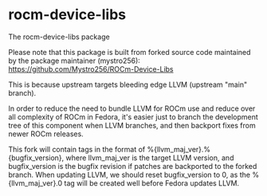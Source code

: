 # rocm-device-libs

The rocm-device-libs package

Please note that this package is built from forked source code maintained by the
package maintainer (mystro256):
https://github.com/Mystro256/ROCm-Device-Libs

This is because upstream targets bleeding edge LLVM (upstream "main" branch).

In order to reduce the need to bundle LLVM for ROCm use and reduce over all
complexity of ROCm in Fedora, it's easier just to branch the development tree of
this component when LLVM branches, and then backport fixes from newer ROCm
releases.

This fork will contain tags in the format of %{llvm_maj_ver}.%{bugfix_version},
where llvm_maj_ver is the target LLVM version, and bugfix_version is the bugfix
revision if patches are backported to the forked branch. When updating LLVM, we
should reset bugfix_version to 0, as the %{llvm_maj_ver}.0 tag will be created
well before Fedora updates LLVM.
